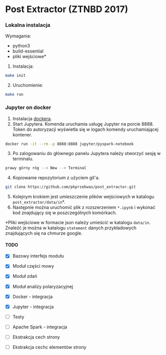 # Post Extractor (ZTNBD 2017)

### Lokalna instalacja
Wymagania:
- python3
- build-essential
- pliki wejściowe*

1. Instalacja:
```bash
make init
```
2. Uruchomienie:
```bash
make run
```

### Jupyter on docker
1. Instalacja [dockera](https://docs.docker.com/engine/installation/).
2. Start Jupytera. Komenda uruchamia usługę Jupyter na porcie 8888. Token do autoryzacji wyświetla się w logach komendy uruchamiającej kontener.
```bash
docker run -it --rm -p 8888:8888 jupyter/pyspark-notebook
```
3. Po zalogowaniu do głównego panelu Jupytera należy stworzyć sesję w terminalu. 
```bash
prawy górny róg --> New --> Terminal
```
4. Kopiowanie repozytorium z użyciem git'a.
```bash
git clone https://github.com/pkprzekwas/post_extractor.git
```
5. Kolejnym krokiem jest umieszczenie plików wejściowych w katalogu `post_extractor/data/in`*.
6. Następnie można uruchomić plik z rozszerzeniem `*.ipynb` i wykonać kod znajdujący się w poszczególnych komórkach.

*Pliki wejściowe w formacie json należy umieścić w katalogu `data/in`. Znaleźć je można w katalogu `statement` danych przykładowych znajdujących się na chmurze google.

#### TODO
 - [x] Bazowy interfejs modułu 
 - [x] Moduł części mowy
 - [x] Moduł zdań
 - [x] Moduł analizy polaryzacyjnej
 - [x] Docker - integracja
 - [x] Jupyter - integracja
 - [ ] Testy
 - [ ] Apache Spark - integracja
 - [ ] Ekstrakcja cech strony
 - [ ] Ekstrakcja cechc elementów strony

